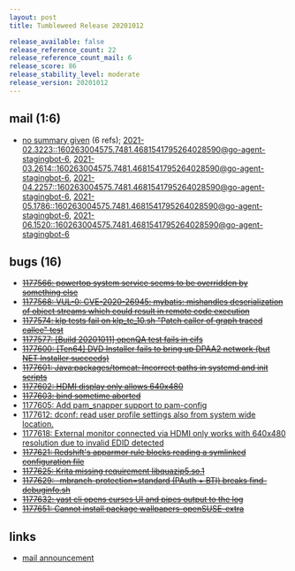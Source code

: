 ```yaml
---
layout: post
title: Tumbleweed Release 20201012

release_available: false
release_reference_count: 22
release_reference_count_mail: 6
release_score: 86
release_stability_level: moderate
release_version: 20201012
---
```


## mail (1:6)

- [no summary given](https://lists.opensuse.org/archives/list/factory@lists.opensuse.org/thread/BUCXPWE7CXGG4NFY4EPP6252SSZSYEGW) (6 refs); [2021-02.3223::<160263004575.7481.4681541795264028590@go-agent-stagingbot-6>](https://lists.opensuse.org/archives/list/factory@lists.opensuse.org/thread/BUCXPWE7CXGG4NFY4EPP6252SSZSYEGW), [2021-03.2614::<160263004575.7481.4681541795264028590@go-agent-stagingbot-6>](https://lists.opensuse.org/archives/list/factory@lists.opensuse.org/thread/BUCXPWE7CXGG4NFY4EPP6252SSZSYEGW), [2021-04.2257::<160263004575.7481.4681541795264028590@go-agent-stagingbot-6>](https://lists.opensuse.org/archives/list/factory@lists.opensuse.org/thread/BUCXPWE7CXGG4NFY4EPP6252SSZSYEGW), [2021-05.1786::<160263004575.7481.4681541795264028590@go-agent-stagingbot-6>](https://lists.opensuse.org/archives/list/factory@lists.opensuse.org/thread/BUCXPWE7CXGG4NFY4EPP6252SSZSYEGW), [2021-06.1520::<160263004575.7481.4681541795264028590@go-agent-stagingbot-6>](https://lists.opensuse.org/archives/list/factory@lists.opensuse.org/thread/BUCXPWE7CXGG4NFY4EPP6252SSZSYEGW)

## bugs (16)

<!--more-->

- ~~[1177566: powertop system service seems to be overridden by something else](https://bugzilla.opensuse.org/show_bug.cgi?id=1177566)~~
- ~~[1177568: VUL-0: CVE-2020-26945: mybatis: mishandles deserialization of object streams which could result in remote code execution](https://bugzilla.opensuse.org/show_bug.cgi?id=1177568)~~
- ~~[1177574: klp tests fail on klp_tc_10.sh "Patch caller of graph traced callee" test](https://bugzilla.opensuse.org/show_bug.cgi?id=1177574)~~
- ~~[1177577: \[Build 20201011\] openQA test fails in cifs](https://bugzilla.opensuse.org/show_bug.cgi?id=1177577)~~
- ~~[1177600: \[Ten64\] DVD Installer fails to bring up DPAA2 network (but NET Installer succeeds)](https://bugzilla.opensuse.org/show_bug.cgi?id=1177600)~~
- ~~[1177601: Java:packages/tomcat: Incorrect paths in systemd and init scripts](https://bugzilla.opensuse.org/show_bug.cgi?id=1177601)~~
- ~~[1177602: HDMI display only allows 640x480](https://bugzilla.opensuse.org/show_bug.cgi?id=1177602)~~
- ~~[1177603: bind sometime aborted](https://bugzilla.opensuse.org/show_bug.cgi?id=1177603)~~
- [1177605: Add pam_snapper support to pam-config](https://bugzilla.opensuse.org/show_bug.cgi?id=1177605)
- [1177612: dconf: read user profile settings also from system wide location.](https://bugzilla.opensuse.org/show_bug.cgi?id=1177612)
- [1177618: External monitor connected via HDMI only works with 640x480 resolution due to invalid EDID detected](https://bugzilla.opensuse.org/show_bug.cgi?id=1177618)
- ~~[1177621: Redshift's apparmor rule blocks reading a symlinked configuration file](https://bugzilla.opensuse.org/show_bug.cgi?id=1177621)~~
- ~~[1177625: Krita missing requirement libquazip5.so.1](https://bugzilla.opensuse.org/show_bug.cgi?id=1177625)~~
- ~~[1177629: -mbranch-protection=standard (PAuth + BTI) breaks find-debuginfo.sh](https://bugzilla.opensuse.org/show_bug.cgi?id=1177629)~~
- ~~[1177632: yast cli opens curses UI and pipes output to the log](https://bugzilla.opensuse.org/show_bug.cgi?id=1177632)~~
- ~~[1177651: Cannot install package wallpapers-openSUSE-extra](https://bugzilla.opensuse.org/show_bug.cgi?id=1177651)~~



## links

- [mail announcement](https://lists.opensuse.org/archives/list/factory@lists.opensuse.org/thread/BUCXPWE7CXGG4NFY4EPP6252SSZSYEGW)
